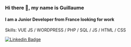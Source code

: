 ### Hi there 👋, my name is Guillaume
#### I am a Junior Developer from France looking for work

Skills: VUE JS / WORDPRESS / PHP / SQL / JS / HTML / CSS

[![Linkedin Badge](https://img.shields.io/badge/-guillaumedallolmo-blue?style=flat-square&logo=Linkedin&logoColor=white&link=https://www.linkedin.com/in/guillaume-dall-olmo-509aaa1b4/)](https://www.linkedin.com/in/guillaume-dall-olmo-509aaa1b4/)




